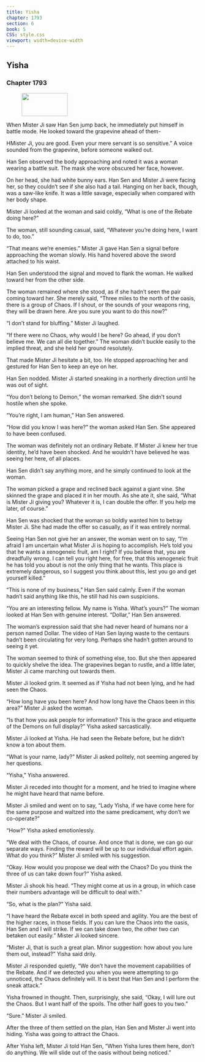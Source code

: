 ```yaml
---
title: Yisha
chapter: 1793
section: 6
book: 5
CSS: style.css
viewport: width=device-width
---
```


## Yisha

### Chapter 1793

<figure>
	<img src="../Images/gem.gif" alt="" id="gem" width="120" height="60" />
</figure>

When Mister Ji saw Han Sen jump back, he immediately put himself in battle mode. He looked toward the grapevine ahead of them-

HMister Ji, you are good. Even your mere servant is so sensitive.” A voice sounded from the grapevine, before someone walked out.

Han Sen observed the body approaching and noted it was a woman wearing a battle suit. The mask she wore obscured her face, however.

On her head, she had white bunny ears. Han Sen and Mister Ji were facing her, so they couldn’t see if she also had a tail. Hanging on her back, though, was a saw-like knife. It was a little savage, especially when compared with her body shape.

Mister Ji looked at the woman and said coldly, “What is one of the Rebate doing here?”

The woman, still sounding casual, said, “Whatever you’re doing here, I want to do, too.”

“That means we’re enemies.” Mister Ji gave Han Sen a signal before approaching the woman slowly. His hand hovered above the sword attached to his waist.

Han Sen understood the signal and moved to flank the woman. He walked toward her from the other side.

The woman remained where she stood, as if she hadn’t seen the pair coming toward her. She merely said, “Three miles to the north of the oasis, there is a group of Chaos. If I shout, or the sounds of your weapons ring, they will be drawn here. Are you sure you want to do this now?”

“I don’t stand for bluffing.” Mister Ji laughed.

“If there were no Chaos, why would I be here? Go ahead, if you don’t believe me. We can all die together.” The woman didn’t buckle easily to the implied threat, and she held her ground resolutely.

That made Mister Ji hesitate a bit, too. He stopped approaching her and gestured for Han Sen to keep an eye on her.

Han Sen nodded. Mister Ji started sneaking in a northerly direction until he was out of sight.

“You don’t belong to Demon,” the woman remarked. She didn’t sound hostile when she spoke.

“You’re right, I am human,” Han Sen answered.

“How did you know I was here?” the woman asked Han Sen. She appeared to have been confused.

The woman was definitely not an ordinary Rebate. If Mister Ji knew her true identity, he’d have been shocked. And he wouldn’t have believed he was seeing her here, of all places.

Han Sen didn’t say anything more, and he simply continued to look at the woman.

The woman picked a grape and reclined back against a giant vine. She skinned the grape and placed it in her mouth. As she ate it, she said, “What is Mister Ji giving you? Whatever it is, I can double the offer. If you help me later, of course.”

Han Sen was shocked that the woman so boldly wanted him to betray Mister Ji. She had made the offer so casually, as if it was entirely normal.

Seeing Han Sen not give her an answer, the woman went on to say, “I’m afraid I am uncertain what Mister Ji is hoping to accomplish. He’s told you that he wants a xenogeneic fruit, am I right? If you believe that, you are dreadfully wrong. I can tell you right here, for free, that this xenogeneic fruit he has told you about is not the only thing that he wants. This place is extremely dangerous, so I suggest you think about this, lest you go and get yourself killed.”

“This is none of my business,” Han Sen said calmly. Even if the woman hadn’t said anything like this, he still had his own suspicions.

“You are an interesting fellow. My name is Yisha. What’s yours?” The woman looked at Han Sen with genuine interest. “Dollar,” Han Sen answered.

The woman’s expression said that she had never heard of humans nor a person named Dollar. The video of Han Sen laying waste to the centaurs hadn’t been circulating for very long. Perhaps she hadn’t gotten around to seeing it yet.

The woman seemed to think of something else, too. But she then appeared to quickly shelve the idea. The grapevines began to rustle, and a little later, Mister Ji came marching out towards them.

Mister Ji looked grim. It seemed as if Yisha had not been lying, and he had seen the Chaos.

“How long have you been here? And how long have the Chaos been in this area?” Mister Ji asked the woman.

“Is that how you ask people for information? This is the grace and etiquette of the Demons on full display?” Yisha asked sarcastically.

Mister Ji looked at Yisha. He had seen the Rebate before, but he didn’t know a ton about them.

“What is your name, lady?” Mister Ji asked politely, not seeming angered by her questions.

“Yisha,” Yisha answered.

Mister Ji receded into thought for a moment, and he tried to imagine where he might have heard that name before.

Mister Ji smiled and went on to say, “Lady Yisha, if we have come here for the same purpose and waltzed into the same predicament, why don’t we co-operate?”

“How?” Yisha asked emotionlessly.

“We deal with the Chaos, of course. And once that is done, we can go our separate ways. Finding the reward will be up to our individual effort again. What do you think?” Mister Ji smiled with his suggestion.

“Okay. How would you propose we deal with the Chaos? Do you think the three of us can take down four?” Yisha asked.

Mister Ji shook his head. “They might come at us in a group, in which case their numbers advantage will be difficult to deal with.”

“So, what is the plan?” Yisha said.

“I have heard the Rebate excel in both speed and agility. You are the best of the higher races, in those fields. If you can lure the Chaos into the oasis, Han Sen and I will strike. If we can take down two, the other two can betaken out easily.” Mister Ji looked sincere.

“Mister Ji, that is such a great plan. Minor suggestion: how about you lure them out, instead?” Yisha said drily.

Mister Ji responded quietly, “We don’t have the movement capabilities of the Rebate. And if we detected you when you were attempting to go unnoticed, the Chaos definitely will. It is best that Han Sen and I perform the sneak attack.”

Yisha frowned in thought. Then, surprisingly, she said, “Okay, I will lure out the Chaos. But I want half of the spoils. The other half goes to you two.”

“Sure.” Mister Ji smiled.

After the three of them settled on the plan, Han Sen and Mister Ji went into hiding. Yisha was going to attract the Chaos.

After Yisha left, Mister Ji told Han Sen, “When Yisha lures them here, don’t do anything. We will slide out of the oasis without being noticed.”